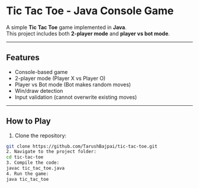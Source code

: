 # Tic Tac Toe - Java Console Game

A simple **Tic Tac Toe** game implemented in **Java**.  
This project includes both **2-player mode** and **player vs bot mode**.

---

## Features

- Console-based game
- 2-player mode (Player X vs Player O)
- Player vs Bot mode (Bot makes random moves)
- Win/draw detection
- Input validation (cannot overwrite existing moves)

---

## How to Play

1. Clone the repository:

```bash
git clone https://github.com/TarushBajpai/tic-tac-toe.git
2. Navigate to the project folder:
cd tic-tac-toe
3. Compile the code:
javac tic_tac_toe.java
4. Run the game:
java tic_tac_toe
